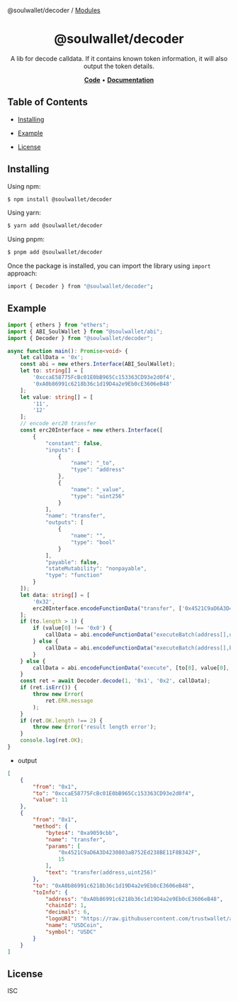 @soulwallet/decoder / [Modules](modules.md)

<h1 align="center">
   <b>
        @soulwallet/decoder
    </b>
</h1>

<p align="center">
A lib for decode calldata. If it contains known token information, it will also output the token details.
</p>

<p align="center">
    <a href="https://github.com/SoulWallet/soulwalletlib/tree/develop/packages/soulwallet-decoder"><b>Code</b></a> •
    <a href="https://github.com/SoulWallet/soulwalletlib/blob/develop/packages/soulwallet-decoder/docs/modules.md"><b>Documentation</b></a>
</p>

## Table of Contents

  - [Installing](#installing)
    
  - [Example](#example)

  - [License](#license)

## Installing

Using npm:

```bash
$ npm install @soulwallet/decoder
```

Using yarn:

```bash
$ yarn add @soulwallet/decoder
```

Using pnpm:

```bash
$ pnpm add @soulwallet/decoder
```

Once the package is installed, you can import the library using `import` approach:

```bash
import { Decoder } from "@soulwallet/decoder";
```

## Example

```typescript
import { ethers } from "ethers";
import { ABI_SoulWallet } from "@soulwallet/abi";
import { Decoder } from "@soulwallet/decoder";

async function main(): Promise<void> {
    let callData = '0x';
    const abi = new ethers.Interface(ABI_SoulWallet);
    let to: string[] = [
        '0xccaE58775FcBc01E0bB965Cc153363CD93e2d0f4',
        '0xA0b86991c6218b36c1d19D4a2e9Eb0cE3606eB48'
    ];
    let value: string[] = [
        '11',
        '12'
    ];
    // encode erc20 transfer
    const erc20Interface = new ethers.Interface([
        {
            "constant": false,
            "inputs": [
                {
                    "name": "_to",
                    "type": "address"
                },
                {
                    "name": "_value",
                    "type": "uint256"
                }
            ],
            "name": "transfer",
            "outputs": [
                {
                    "name": "",
                    "type": "bool"
                }
            ],
            "payable": false,
            "stateMutability": "nonpayable",
            "type": "function"
        }
    ]);
    let data: string[] = [
        '0x32',
        erc20Interface.encodeFunctionData("transfer", ['0x4521C9aD6A3D4230803aB752Ed238BE11F8B342F', '0xf'])
    ];
    if (to.length > 1) {
        if (value[0] !== '0x0') {
            callData = abi.encodeFunctionData("executeBatch(address[],uint256[],bytes[])", [to, value, data]);
        } else {
            callData = abi.encodeFunctionData("executeBatch(address[],bytes[])", [to, data]);
        }
    } else {
        callData = abi.encodeFunctionData("execute", [to[0], value[0], data[0]]);
    }
    const ret = await Decoder.decode(1, '0x1', '0x2', callData);
    if (ret.isErr()) {
        throw new Error(
            ret.ERR.message
        );
    }
    if (ret.OK.length !== 2) {
        throw new Error('result length error');
    }
    console.log(ret.OK);
}
```

- output
```json
[
    {
        "from": "0x1",
        "to": "0xccaE58775FcBc01E0bB965Cc153363CD93e2d0f4",
        "value": 11
    },
    {
        "from": "0x1",
        "method": {
            "bytes4": "0xa9059cbb",
            "name": "transfer",
            "params": [
                "0x4521C9aD6A3D4230803aB752Ed238BE11F8B342F",
                15
            ],
            "text": "transfer(address,uint256)"
        },
        "to": "0xA0b86991c6218b36c1d19D4a2e9Eb0cE3606eB48",
        "toInfo": {
            "address": "0xA0b86991c6218b36c1d19D4a2e9Eb0cE3606eB48",
            "chainId": 1,
            "decimals": 6,
            "logoURI": "https://raw.githubusercontent.com/trustwallet/assets/master/blockchains/ethereum/assets/0xA0b86991c6218b36c1d19D4a2e9Eb0cE3606eB48/logo.png",
            "name": "USDCoin",
            "symbol": "USDC"
        }
    }
]
```

## License

ISC
